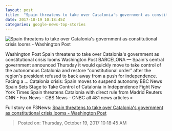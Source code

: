 ```yaml
---
layout: post
title:  "Spain threatens to take over Catalonia's government as constitutional crisis looms - Washington Post"
date: 2017-10-19 10:18:45Z
categories: google-news-top-stories
---
```


![Spain threatens to take over Catalonia's government as constitutional crisis looms - Washington Post](https://img.washingtonpost.com/rf/image_1484w/2010-2019/WashingtonPost/2017/10/19/Foreign/Images/862974646-5136.jpg?t=20170517)

Washington Post Spain threatens to take over Catalonia's government as constitutional crisis looms Washington Post BARCELONA — Spain's central government announced Thursday it would quickly move to take control of the autonomous Catalonia and restore “constitutional order” after the region's president refused to back away from a push for independence. Facing a ... Catalonia crisis: Spain moves to suspend autonomy BBC News Spain Sets Stage to Take Control of Catalonia in Independence Fight New York Times Spain threatens Catalonia with direct rule from Madrid Reuters CNN - Fox News - CBS News - CNBC all 481 news articles »


Full story on F3News: [Spain threatens to take over Catalonia's government as constitutional crisis looms - Washington Post](http://www.f3nws.com/n/KkFEu)

> Posted on: Thursday, October 19, 2017 10:18:45 AM
